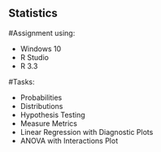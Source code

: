 ## Statistics
#Assignment using:

- Windows 10
- R Studio
- R 3.3

#Tasks:
- Probabilities
- Distributions
- Hypothesis Testing
- Measure Metrics
- Linear Regression with Diagnostic Plots
- ANOVA with Interactions Plot
